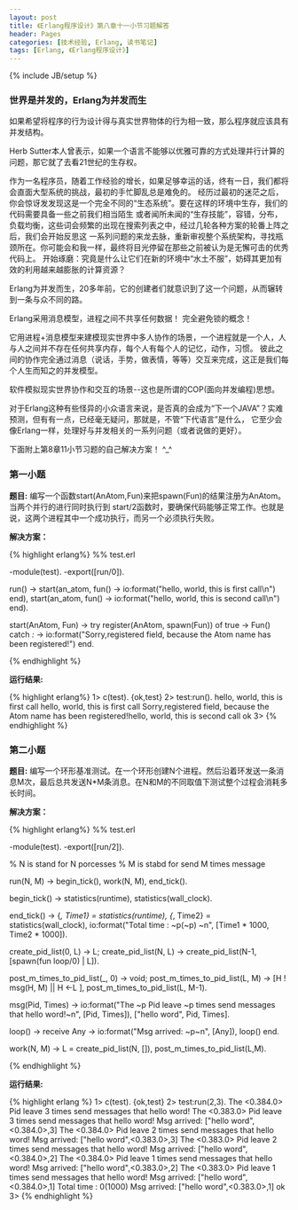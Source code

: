 ```yaml
---
layout: post
title: 《Erlang程序设计》第八章十一小节习题解答
header: Pages
categories: [技术经验, Erlang, 读书笔记]
tags: [Erlang, 《Erlang程序设计》]
---
```

{% include JB/setup %}

### 世界是并发的，Erlang为并发而生

如果希望将程序的行为设计得与真实世界物体的行为相一致，那么程序就应该具有并发结构。

Herb Sutter本人曾表示，如果一个语言不能够以优雅可靠的方式处理并行计算的问题，那它就了去看21世纪的生存权。

作为一名程序员，随着工作经验的增长，如果足够幸运的话，终有一日，我们都将会直面大型系统的挑战，最初的手忙脚乱总是难免的。
经历过最初的迷茫之后，你会惊讶发发现这是一个完全不同的“生态系统”。要在这样的环境中生存，我们的代码需要具备一些之前我们相当陌生
或者闻所未闻的“生存技能”，容错，分布，负载均衡，这些词会频繁的出现在搜索列表之中，经过几轮各种方案的轮番上阵之后，我们会开始反思这
一系列问题的来龙去脉，重新审视整个系统架构，寻找瓶颈所在。你可能会和我一样，最终将目光停留在那些之前被认为是无懈可击的优秀代码上。
开始琢磨：究竟是什么让它们在新的环境中“水土不服”，妨碍其更加有效的利用越来越膨胀的计算资源？

Erlang为并发而生，20多年前，它的创建者们就意识到了这一个问题，从而辗转到一条与众不同的路。

Erlang采用消息模型，进程之间不共享任何数据！ 完全避免锁的概念！

它用进程+消息模型来建模现实世界中多人协作的场景，一个进程就是一个人，人与人之间并不存在任何共享内存，每个人有每个人的记忆，动作，习惯。
彼此之间的协作完全通过消息（说话，手势，做表情，等等）交互来完成，这正是我们每个人生而知之的并发模型。

软件模拟现实世界协作和交互的场景--这也是所谓的COP(面向并发编程)思想。

对于Erlang这种有些怪异的小众语言来说，是否真的会成为“下一个JAVA”？实难预测，但有有一点，已经毫无疑问，那就是，不管“下代语言”是什么，
它至少会像Erlang一样，处理好与并发相关的一系列问题（或者说做的更好）。

下面附上第8章11小节习题的自己解决方案！  ^_^

### 第一小题

__题目:__  编写一个函数start(AnAtom,Fun)来把spawn(Fun)的结果注册为AnAtom。当两个并行的进行同时执行到
start/2函数时，要确保代码能够正常工作。也就是说，这两个进程其中一个成功执行，而另一个必须执行失败。

__解决方案：__

{% highlight erlang%}
%% test.erl

-module(test).
-export([run/0]).

run() ->
    start(an_atom, fun() -> io:format("hello, world, this is first call\n") end),
    start(an_atom, fun() -> io:format("hello, world, this is second call\n") end).

start(AnAtom, Fun) ->
    try register(AnAtom, spawn(Fun)) of
	true ->
	    Fun()
    catch
	_:_ ->
	    io:format("Sorry,registered field, because the Atom name has been registered!")
    end.

{% endhighlight %}

__运行结果:__

{% highlight erlang%}
1> c(test).
{ok,test}
2> test:run().
hello, world, this is first call
hello, world, this is first call
Sorry,registered field, because the Atom name has been registered!hello, world, this is second call
ok
3>
{% endhighlight %}

### 第二小题

__题目:__  编写一个环形基准测试。在一个环形创建N个进程。然后沿着环发送一条消息M次，最后总共发送N*M条消息。在N和M的不同取值下测试整个过程会消耗多长时间。

__解决方案：__

{% highlight erlang%}
%% test.erl

-module(test).
-export([run/2]).

% N is stand for N porcesses
% M is stabd for send M times message

run(N, M) ->
    begin_tick(),
    work(N, M),
    end_tick().

begin_tick() ->
    statistics(runtime),
    statistics(wall_clock).

end_tick() ->
    {_, Time1} = statistics(runtime),
    {_, Time2} = statistics(wall_clock),
    io:format("Total time : ~p(~p) ~n", [Time1 * 1000, Time2 * 1000]).

create_pid_list(0, L) -> L;
create_pid_list(N, L) -> create_pid_list(N-1, [spawn(fun loop/0) | L]).

post_m_times_to_pid_list(_, 0) -> void;
post_m_times_to_pid_list(L, M) ->
    [H ! msg(H, M) || H <-L ],
    post_m_times_to_pid_list(L, M-1).

msg(Pid, Times) ->
    io:format("The ~p Pid leave ~p times send messages that hello word!~n", [Pid, Times]),
    ["hello word", Pid, Times].

loop() ->
    receive
        Any ->
            io:format("Msg arrived: ~p~n", [Any]),
            loop()
    end.

work(N, M) ->
    L = create_pid_list(N, []),
    post_m_times_to_pid_list(L,M).

{% endhighlight %}

__运行结果:__

{% highlight erlang %}
1> c(test).
{ok,test}
2> test:run(2,3).
The <0.384.0> Pid leave 3 times send messages that hello word!
The <0.383.0> Pid leave 3 times send messages that hello word!
Msg arrived: ["hello word",<0.384.0>,3]
The <0.384.0> Pid leave 2 times send messages that hello word!
Msg arrived: ["hello word",<0.383.0>,3]
The <0.383.0> Pid leave 2 times send messages that hello word!
Msg arrived: ["hello word",<0.384.0>,2]
The <0.384.0> Pid leave 1 times send messages that hello word!
Msg arrived: ["hello word",<0.383.0>,2]
The <0.383.0> Pid leave 1 times send messages that hello word!
Msg arrived: ["hello word",<0.384.0>,1]
Total time : 0(1000)
Msg arrived: ["hello word",<0.383.0>,1]
ok
3>
{% endhighlight %}